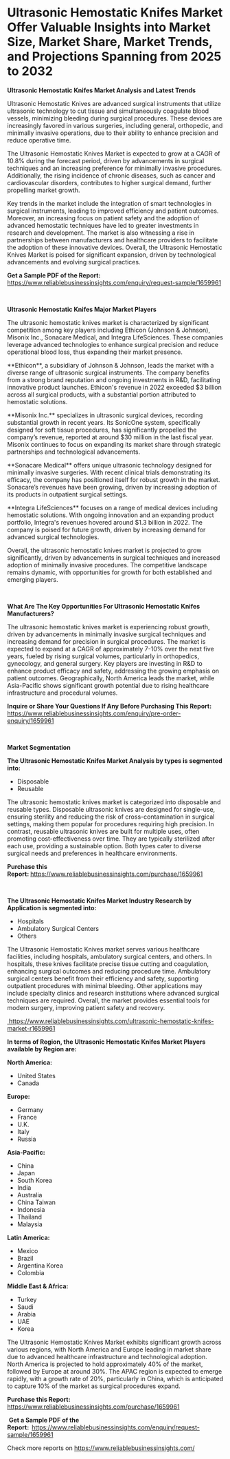 <p><h1>Ultrasonic Hemostatic Knifes Market Offer Valuable Insights into Market Size, Market Share, Market Trends, and Projections Spanning from 2025 to 2032</h1></p><p><strong>Ultrasonic Hemostatic Knifes Market Analysis and Latest Trends</strong></p>
<p><p>Ultrasonic Hemostatic Knives are advanced surgical instruments that utilize ultrasonic technology to cut tissue and simultaneously coagulate blood vessels, minimizing bleeding during surgical procedures. These devices are increasingly favored in various surgeries, including general, orthopedic, and minimally invasive operations, due to their ability to enhance precision and reduce operative time.</p><p>The Ultrasonic Hemostatic Knives Market is expected to grow at a CAGR of 10.8% during the forecast period, driven by advancements in surgical techniques and an increasing preference for minimally invasive procedures. Additionally, the rising incidence of chronic diseases, such as cancer and cardiovascular disorders, contributes to higher surgical demand, further propelling market growth.</p><p>Key trends in the market include the integration of smart technologies in surgical instruments, leading to improved efficiency and patient outcomes. Moreover, an increasing focus on patient safety and the adoption of advanced hemostatic techniques have led to greater investments in research and development. The market is also witnessing a rise in partnerships between manufacturers and healthcare providers to facilitate the adoption of these innovative devices. Overall, the Ultrasonic Hemostatic Knives Market is poised for significant expansion, driven by technological advancements and evolving surgical practices.</p></p>
<p><strong>Get a Sample PDF of the Report:&nbsp;</strong> <a href="https://www.reliablebusinessinsights.com/enquiry/request-sample/1659961?utm_campaign=3043&utm_medium=2&utm_source=Github&utm_content=ia&utm_term=29032025&utm_id=ultrasonic-hemostatic-knifes">https://www.reliablebusinessinsights.com/enquiry/request-sample/1659961</a></p>
<p>&nbsp;</p>
<p><strong>Ultrasonic Hemostatic Knifes Major Market Players</strong></p>
<p><p>The ultrasonic hemostatic knives market is characterized by significant competition among key players including Ethicon (Johnson & Johnson), Misonix Inc., Sonacare Medical, and Integra LifeSciences. These companies leverage advanced technologies to enhance surgical precision and reduce operational blood loss, thus expanding their market presence.</p><p>**Ethicon**, a subsidiary of Johnson & Johnson, leads the market with a diverse range of ultrasonic surgical instruments. The company benefits from a strong brand reputation and ongoing investments in R&D, facilitating innovative product launches. Ethicon's revenue in 2022 exceeded $3 billion across all surgical products, with a substantial portion attributed to hemostatic solutions.</p><p>**Misonix Inc.** specializes in ultrasonic surgical devices, recording substantial growth in recent years. Its SonicOne system, specifically designed for soft tissue procedures, has significantly propelled the company’s revenue, reported at around $30 million in the last fiscal year. Misonix continues to focus on expanding its market share through strategic partnerships and technological advancements.</p><p>**Sonacare Medical** offers unique ultrasonic technology designed for minimally invasive surgeries. With recent clinical trials demonstrating its efficacy, the company has positioned itself for robust growth in the market. Sonacare’s revenues have been growing, driven by increasing adoption of its products in outpatient surgical settings.</p><p>**Integra LifeSciences** focuses on a range of medical devices including hemostatic solutions. With ongoing innovation and an expanding product portfolio, Integra's revenues hovered around $1.3 billion in 2022. The company is poised for future growth, driven by increasing demand for advanced surgical technologies.</p><p>Overall, the ultrasonic hemostatic knives market is projected to grow significantly, driven by advancements in surgical techniques and increased adoption of minimally invasive procedures. The competitive landscape remains dynamic, with opportunities for growth for both established and emerging players.</p></p>
<p>&nbsp;</p>
<p><strong>What Are The Key Opportunities For Ultrasonic Hemostatic Knifes Manufacturers?</strong></p>
<p><p>The ultrasonic hemostatic knives market is experiencing robust growth, driven by advancements in minimally invasive surgical techniques and increasing demand for precision in surgical procedures. The market is expected to expand at a CAGR of approximately 7-10% over the next five years, fueled by rising surgical volumes, particularly in orthopedics, gynecology, and general surgery. Key players are investing in R&D to enhance product efficacy and safety, addressing the growing emphasis on patient outcomes. Geographically, North America leads the market, while Asia-Pacific shows significant growth potential due to rising healthcare infrastructure and procedural volumes.</p></p>
<p><strong>Inquire or Share Your Questions If Any Before Purchasing This Report:</strong> <a href="https://www.reliablebusinessinsights.com/enquiry/pre-order-enquiry/1659961?utm_campaign=3043&utm_medium=2&utm_source=Github&utm_content=ia&utm_term=29032025&utm_id=ultrasonic-hemostatic-knifes">https://www.reliablebusinessinsights.com/enquiry/pre-order-enquiry/1659961</a></p>
<p>&nbsp;</p>
<p><strong>Market Segmentation</strong></p>
<p><strong>The Ultrasonic Hemostatic Knifes Market Analysis by types is segmented into:</strong></p>
<p><ul><li>Disposable</li><li>Reusable</li></ul></p>
<p><p>The ultrasonic hemostatic knives market is categorized into disposable and reusable types. Disposable ultrasonic knives are designed for single-use, ensuring sterility and reducing the risk of cross-contamination in surgical settings, making them popular for procedures requiring high precision. In contrast, reusable ultrasonic knives are built for multiple uses, often promoting cost-effectiveness over time. They are typically sterilized after each use, providing a sustainable option. Both types cater to diverse surgical needs and preferences in healthcare environments.</p></p>
<p><strong>Purchase this Report:&nbsp;</strong><a href="https://www.reliablebusinessinsights.com/purchase/1659961?utm_campaign=3043&utm_medium=2&utm_source=Github&utm_content=ia&utm_term=29032025&utm_id=ultrasonic-hemostatic-knifes">https://www.reliablebusinessinsights.com/purchase/1659961</a></p>
<p>&nbsp;</p>
<p><strong>The Ultrasonic Hemostatic Knifes Market Industry Research by Application is segmented into:</strong></p>
<p><ul><li>Hospitals</li><li>Ambulatory Surgical Centers</li><li>Others</li></ul></p>
<p><p>The Ultrasonic Hemostatic Knives market serves various healthcare facilities, including hospitals, ambulatory surgical centers, and others. In hospitals, these knives facilitate precise tissue cutting and coagulation, enhancing surgical outcomes and reducing procedure time. Ambulatory surgical centers benefit from their efficiency and safety, supporting outpatient procedures with minimal bleeding. Other applications may include specialty clinics and research institutions where advanced surgical techniques are required. Overall, the market provides essential tools for modern surgery, improving patient safety and recovery.</p></p>
<p><a href="https://www.reliablebusinessinsights.com/ultrasonic-hemostatic-knifes-market-r1659961?utm_campaign=3043&utm_medium=2&utm_source=Github&utm_content=ia&utm_term=29032025&utm_id=ultrasonic-hemostatic-knifes">&nbsp;https://www.reliablebusinessinsights.com/ultrasonic-hemostatic-knifes-market-r1659961</a></p>
<p><strong>In terms of Region, the Ultrasonic Hemostatic Knifes Market Players available by Region are:</strong></p>
<p>
    <p> <strong> North America: </strong>
        <ul>
            <li>United States</li>
            <li>Canada</li>
        </ul>
        </p> 
    <p> <strong> Europe: </strong>
        <ul>
            <li>Germany</li>
            <li>France</li>
            <li>U.K.</li>
            <li>Italy</li>
            <li>Russia</li>
        </ul>
        </p> 
    <p> <strong> Asia-Pacific: </strong>
        <ul>
            <li>China</li>
            <li>Japan</li>
            <li>South Korea</li>
            <li>India</li>
            <li>Australia</li>
            <li>China Taiwan</li>
            <li>Indonesia</li>
            <li>Thailand</li>
            <li>Malaysia</li>
        </ul>
        </p> 
    <p> <strong> Latin America: </strong>
        <ul>
            <li>Mexico</li>
            <li>Brazil</li>
            <li>Argentina Korea</li>
            <li>Colombia</li>
        </ul>
        </p> 
    <p> <strong> Middle East & Africa: </strong>
        <ul>
            <li>Turkey</li>
            <li>Saudi</li>
            <li>Arabia</li>
            <li>UAE</li>
            <li>Korea</li>
        </ul>
    </p>
    </p>
<p><p>The Ultrasonic Hemostatic Knives Market exhibits significant growth across various regions, with North America and Europe leading in market share due to advanced healthcare infrastructure and technological adoption. North America is projected to hold approximately 40% of the market, followed by Europe at around 30%. The APAC region is expected to emerge rapidly, with a growth rate of 20%, particularly in China, which is anticipated to capture 10% of the market as surgical procedures expand.</p></p>
<p><strong>Purchase this Report: </strong><a href="https://www.reliablebusinessinsights.com/purchase/1659961?utm_campaign=3043&utm_medium=2&utm_source=Github&utm_content=ia&utm_term=29032025&utm_id=ultrasonic-hemostatic-knifes">https://www.reliablebusinessinsights.com/purchase/1659961</a></p>
<p>&nbsp;<strong>Get a Sample PDF of the Report:&nbsp;&nbsp;</strong><a href="https://www.reliablebusinessinsights.com/enquiry/request-sample/1659961?utm_campaign=3043&utm_medium=2&utm_source=Github&utm_content=ia&utm_term=29032025&utm_id=ultrasonic-hemostatic-knifes">https://www.reliablebusinessinsights.com/enquiry/request-sample/1659961</a></p>
<p><strong></strong></p>
<p>Check more reports on <a href="https://www.reliablebusinessinsights.com/?utm_campaign=3043&utm_medium=2&utm_source=Github&utm_content=ia&utm_term=29032025&utm_id=ultrasonic-hemostatic-knifes">https://www.reliablebusinessinsights.com/</a></p>